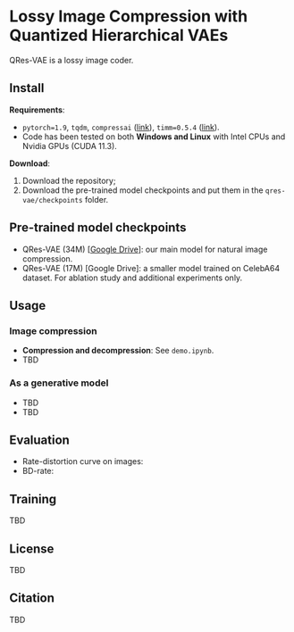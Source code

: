 # Lossy Image Compression with Quantized Hierarchical VAEs
QRes-VAE is a lossy image coder.

## Install
**Requirements**:
- `pytorch=1.9`, `tqdm`, `compressai` ([link](https://github.com/InterDigitalInc/CompressAI)), `timm=0.5.4` ([link](https://github.com/rwightman/pytorch-image-models)).
- Code has been tested on both **Windows and Linux** with Intel CPUs and Nvidia GPUs (CUDA 11.3).

**Download**:
1. Download the repository;
2. Download the pre-trained model checkpoints and put them in the `qres-vae/checkpoints` folder.

## Pre-trained model checkpoints
- QRes-VAE (34M) [[Google Drive](https://drive.google.com/file/d/1qBJ306VgSbwo7eWWxqYnQI0bRhY0l-7R/view?usp=sharing)]: our main model for natural image compression.
- QRes-VAE (17M) [Google Drive]: a smaller model trained on CelebA64 dataset. For ablation study and additional experiments only.

## Usage
### Image compression
- **Compression and decompression**: See `demo.ipynb`.
- TBD
### As a generative model
- TBD
- TBD

## Evaluation
- Rate-distortion curve on images:
- BD-rate:

## Training
TBD

## License
TBD

## Citation
TBD
